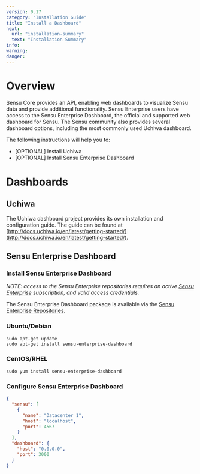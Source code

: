 ```yaml
---
version: 0.17
category: "Installation Guide"
title: "Install a Dashboard"
next:
  url: "installation-summary"
  text: "Installation Summary"
info:
warning:
danger:
---
```


# Overview

Sensu Core provides an API, enabling web dashboards to visualize Sensu data and provide additional functionality. Sensu Enterprise users have access to the Sensu Enterprise Dashboard, the official and supported web dashboard for Sensu. The Sensu community also provides several dashboard options, including the most commonly used Uchiwa dashboard.

The following instructions will help you to:

- [OPTIONAL] Install Uchiwa
- [OPTIONAL] Install Sensu Enterprise Dashboard

# Dashboards

## Uchiwa

The Uchiwa dashboard project provides its own installation and configuration guide. The guide can be found at [http://docs.uchiwa.io/en/latest/getting-started/](http://docs.uchiwa.io/en/latest/getting-started/).

## Sensu Enterprise Dashboard

### Install Sensu Enterprise Dashboard

_NOTE: access to the Sensu Enterprise repositories requires an active [Sensu Enterprise](http://sensuapp.org/enterprise#pricing) subscription, and valid access credentials._

The Sensu Enterprise Dashboard package is available via the [Sensu Enterprise Repositories](install-repositories#enterprise-installation).

### Ubuntu/Debian

~~~ shell
sudo apt-get update
sudo apt-get install sensu-enterprise-dashboard
~~~

### CentOS/RHEL

~~~ shell
sudo yum install sensu-enterprise-dashboard
~~~

### Configure Sensu Enterprise Dashboard

~~~ json
{
  "sensu": [
    {
      "name": "Datacenter 1",
      "host": "localhost",
      "port": 4567
    }
  ],
  "dashboard": {
    "host": "0.0.0.0",
    "port": 3000
  }
}
~~~
